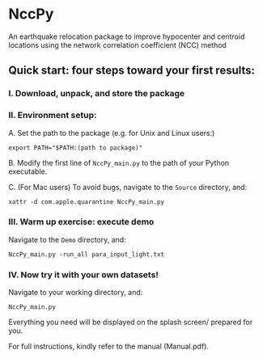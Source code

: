 # NccPy
An earthquake relocation package to improve hypocenter and centroid locations using the network correlation coefficient (NCC) method

## Quick start: four steps toward your first results:

### I. Download, unpack, and store the package
### II. Environment setup:
A. Set the path to the package (e.g. for Unix and Linux users:)
```
export PATH="$PATH:(path to package)"
```
B. Modify the first line of `NccPy_main.py` to the path of your Python executable.

C. (For Mac users) To avoid bugs, navigate to the `Source` directory, and:
```
xattr -d com.apple.quarantine NccPy_main.py
```

### III. Warm up exercise: execute demo
Navigate to the `Demo` directory, and:
```
NccPy_main.py -run_all para_input_light.txt
```  

### IV. Now try it with your own datasets!
Navigate to your working directory, and:
```
NccPy_main.py
```
Everything you need will be displayed on the splash screen/ prepared for you.

For full instructions, kindly refer to the manual (Manual.pdf).
